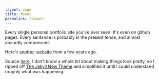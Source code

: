 ```yaml
---
layout: page
title: About
permalink: /about/
---
```


Every single personal portfolio site you've ever seen.  It's even on github pages.  Every sentance is probably in the present tense, and almost absurdly compressed.  

Here's [another website](http://SimonStJG.org) from a few years ago.

Source [here](https://github.com/SimonStJG/SimonStJG.github.io), I don't know a whole lot about making things look pretty, so I ripped off [The Jekyll New Theme](https://github.com/jglovier/jekyll-new) and simplified it until I could understand roughly what was happening.
